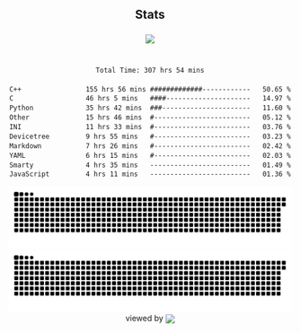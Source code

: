 


<div align="center">

## Stats
<img style="margin: 5px;" src="https://github-readme-stats.vercel.app/api?username=Sylensky&hide=stars&cache_seconds=1800&count_private=true&show_icons=true&include_all_commits=true&hide_border=false&theme=github_dark"/>
</div><br>

<div align="center">

<!--START_SECTION:waka-->

```txt
Total Time: 307 hrs 54 mins

C++                155 hrs 56 mins #############------------   50.65 %
C                  46 hrs 5 mins   ####---------------------   14.97 %
Python             35 hrs 42 mins  ###----------------------   11.60 %
Other              15 hrs 46 mins  #------------------------   05.12 %
INI                11 hrs 33 mins  #------------------------   03.76 %
Devicetree         9 hrs 55 mins   #------------------------   03.23 %
Markdown           7 hrs 26 mins   #------------------------   02.42 %
YAML               6 hrs 15 mins   #------------------------   02.03 %
Smarty             4 hrs 35 mins   -------------------------   01.49 %
JavaScript         4 hrs 11 mins   -------------------------   01.36 %
```

<!--END_SECTION:waka-->

</div>

<div align="center">
<img src="https://raw.githubusercontent.com/Sylensky/Sylensky/animation/github-contribution-grid-snake-dark.svg#gh-dark-mode-only"/>
<img src="https://raw.githubusercontent.com/Sylensky/Sylensky/animation/github-contribution-grid-snake.svg#gh-light-mode-only"/>
</div>

<div align="center">
viewed by <img src="https://visitor-badge.laobi.icu/badge?page_id=Sylensky.Sylensky" align="center" height="20" width="" />
</div>
